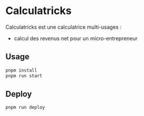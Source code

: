 # Calculatricks

Calculatricks est une calculatrice multi-usages :

- calcul des revenus net pour un micro-entrepreneur

## Usage

```bash
pnpm install
pnpm run start
```

## Deploy

```bash
pnpm run deploy
```
